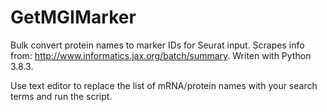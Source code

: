 # GetMGIMarker
Bulk convert protein names to marker IDs for Seurat input.
Scrapes info from: http://www.informatics.jax.org/batch/summary.
Writen with Python 3.8.3.

Use text editor to replace the list of mRNA/protein names with your search terms and run the script.
